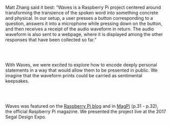 Matt Zhang said it best: “Waves is a Raspberry Pi project centered around transforming the transience of the spoken word into something concrete and physical. In our setup, a user presses a button corresponding to a question, answers it into a microphone while pressing down on the button, and then receives a receipt of the audio waveform in return. The audio waveform is also sent to a webpage, where it is displayed among the other responses that have been collected so far.”

<br /><br />

With Waves, we were excited to explore how to encode deeply personal statements in a way that would allow them to be presented in public. We imagine that the waveform prints could be carried as sentimental keepsakes.

<br /><br />

Waves was featured on the [Raspberry Pi blog](https://www.raspberrypi.org/blog/printed-sound-wave/) and  in [MagPi](https://www.raspberrypi.org/magpi-issues/MagPi61.pdf) (p.31 - p.32), the official Raspberry Pi magazine. We presented the project live at the 2017 Segal Design Expo.
